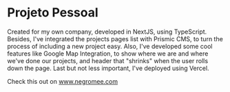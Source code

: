 # Projeto Pessoal

Created for my own company, developed in NextJS, using TypeScript.
Besides, I've integrated the projects pages list with Prismic CMS, to turn the process of including a new project easy.
Also, I've developed some cool features like Google Map Integration, to show where we are and where we've done our projects, and header that "shrinks" when the user rolls down the page.
Last but not less important, I've deployed using Vercel.

Check this out on www.negromee.com
